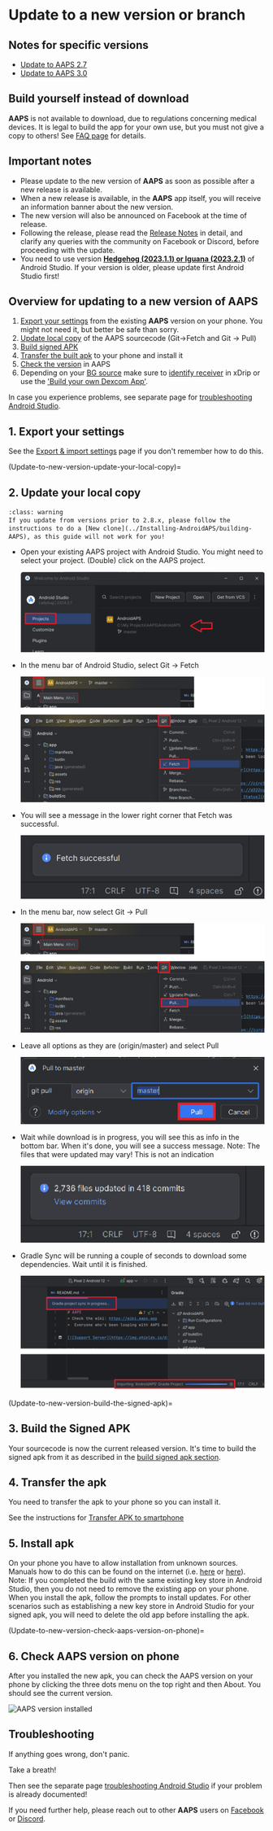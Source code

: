 # Update to a new version or branch

## Notes for specific versions

- [Update to AAPS 2.7](../Maintenance/Update2_7.md)
- [Update to AAPS 3.0](../Maintenance/Update3_0.md)

## Build yourself instead of download

**AAPS** is not available to download, due to regulations concerning medical devices. It is legal to build the app for your own use, but you must not give a copy to others! See [FAQ page](../UsefulLinks/FAQ.md) for details.

## Important notes
* Please update to the new version of **AAPS** as soon as possible after a new release is available.
* When a new release is available, in the **AAPS** app itself, you will receive an information banner about the new version.
* The new version will also be announced on Facebook at the time of release.
* Following the release, please read the [Release Notes](ReleaseNotes.md) in detail, and clarify any queries with the community on Facebook or Discord, before proceeding with the update.
* You need to use version **[Hedgehog (2023.1.1) or Iguana (2023.2.1)](https://developer.android.com/studio/)** of Android Studio. If your version is older, please update first Android Studio first! 

## Overview for updating to a new version of AAPS

1. [Export your settings](ExportImportSettings.md) from the existing **AAPS** version on your phone.
You might not need it, but better be safe than sorry.
2. [Update local copy](#2-update-your-local-copy) of the AAPS sourcecode (Git->Fetch and Git -> Pull)
3. [Build signed APK](#3-build-the-signed-apk)
4. [Transfer the built apk](#4-transfer-the-apk) to your phone and install it
5. [Check the version](#6-check-aaps-version-on-phone) in AAPS
6. Depending on your [BG source](../Getting-Started/CompatiblesCgms.md) make sure to [identify receiver](#xdrip-identify-receiver) in xDrip or use the ['Build your own Dexcom App'](#DexcomG6-if-using-g6-with-build-your-own-dexcom-app).

In case you experience problems, see separate page for [troubleshooting Android Studio](../GettingHelp/TroubleshootingAndroidStudio).

## 1. Export your settings
See the [Export & import settings](ExportImportSettings.md) page if you don't remember how to do this.

(Update-to-new-version-update-your-local-copy)=
## 2. Update your local copy

```{admonition} WARNING
:class: warning
If you update from versions prior to 2.8.x, please follow the instructions to do a [New clone](../Installing-AndroidAPS/building-AAPS), as this guide will not work for you!
```

* Open your existing AAPS project with Android Studio. You might need to select your project. (Double) click on the AAPS project.

  ![Android Studio - Select Project](../images/update/01_ProjectSelection.png)

* In the menu bar of Android Studio, select Git -> Fetch

   ![Android Studio Menu - Git - Fetch](../images/update/02_GitFetch.png)

* You will see a message in the lower right corner that Fetch was successful.

   ![Android Studio Menu - Git - Fetch successful](../images/update/03_GitFetchSuccessful.png)

* In the menu bar, now select Git -> Pull

   ![Android Studio Menu - Git - Pull](../images/update/04_GitPull.png)  

* Leave all options as they are (origin/master) and select Pull

   ![Android Studio - Git - Pull dialog](../images/update/05_GitPullOptions.png)

* Wait while download is in progress, you will see this as info in the bottom bar. When it's done, you will see a success message.
Note: The files that were updated may vary! This is not an indication

   ![Android Studio - Pull successful](../images/update/06_GitPullSuccess.png)

* Gradle Sync will be running a couple of seconds to download some dependencies. Wait until it is finished.

  ![Android Studio - Gradle Sync](../images/studioSetup/40_BackgroundTasks.png)

(Update-to-new-version-build-the-signed-apk)=
## 3. Build the Signed APK

Your sourcecode is now the current released version. It's time to build the signed apk from it as described in the [build signed apk section](#Building-APK-generate-signed-apk).

## 4. Transfer the apk
You need to transfer the apk to your phone so you can install it.

See the instructions for [Transfer APK to smartphone](../SettingUpAaps/TransferringAndInstallingAaps.md)


## 5. Install apk
On your phone you have to allow installation from unknown sources. Manuals how to do this can be found on the internet (i.e. [here](https://www.expressvpn.com/de/support/vpn-setup/enable-apk-installs-android/) or [here](https://www.androidcentral.com/unknown-sources)). 
Note: If you completed the build with the same existing key store in Android Studio, then you do not need to remove the existing app on your phone. When you install the apk, follow the prompts to install updates. For other scenarios such as establishing a new key store in Android Studio for your signed apk, you will need to delete the old app before installing the apk.

(Update-to-new-version-check-aaps-version-on-phone)=
## 6. Check AAPS version on phone

After you installed the new apk, you can check the AAPS version on your phone by clicking the three dots menu on the top right and then About. You should see the current version.

![AAPS version installed](../images/Update_VersionCheck282.png)


## Troubleshooting

If anything goes wrong, don't panic.

Take a breath!

Then see the separate page [troubleshooting Android Studio](../GettingHelp/TroubleshootingAndroidStudio) if your problem is already documented!

If you need further help, please reach out to other **AAPS** users on [Facebook](https://www.facebook.com/groups/AndroidAPSUsers) or [Discord](https://discord.gg/4fQUWHZ4Mw).
